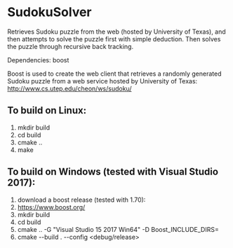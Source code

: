 # SudokuSolver
Retrieves Sudoku puzzle from the web (hosted by University of Texas), and then attempts to solve the puzzle first with simple deduction. Then solves the puzzle through recursive back tracking.

Dependencies: boost

Boost is used to create the web client that retrieves a randomly generated Sudoku puzzle from a web service hosted by University of Texas:
http://www.cs.utep.edu/cheon/ws/sudoku/


## To build on Linux:
1. mkdir build
2. cd build
3. cmake ..
4. make

## To build on Windows (tested with Visual Studio 2017):
1. download a boost release (tested with 1.70):
2. https://www.boost.org/
3. mkdir build
4. cd build
5. cmake .. -G "Visual Studio 15 2017 Win64" -D Boost_INCLUDE_DIRS=<Path To Boost download>
6. cmake --build . --config <debug/release>
